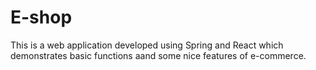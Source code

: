# E-shop
 This is a web application  developed using Spring and React which demonstrates basic functions aand some nice features of e-commerce.
